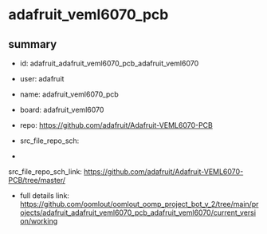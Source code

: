 # adafruit_veml6070_pcb
 
## summary 
* id: adafruit_adafruit_veml6070_pcb_adafruit_veml6070
* user: adafruit
* name: adafruit_veml6070_pcb
* board: adafruit_veml6070
* repo: https://github.com/adafruit/Adafruit-VEML6070-PCB



* src_file_repo_sch: 
*
 src_file_repo_sch_link: https://github.com/adafruit/Adafruit-VEML6070-PCB/tree/master/
* full details link: https://github.com/oomlout/oomlout_oomp_project_bot_v_2/tree/main/projects/adafruit_adafruit_veml6070_pcb_adafruit_veml6070/current_version/working  






